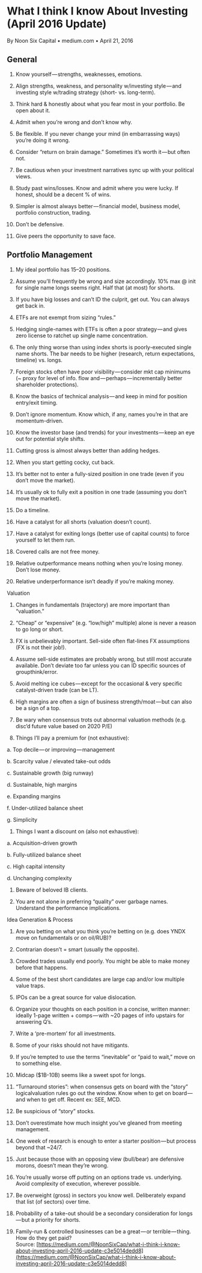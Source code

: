 # What I think I know About Investing (April 2016 Update)

By  Noon Six Capital •  medium.com • April 21, 2016

## General

1. Know yourself — strengths, weaknesses, emotions.

2. Align strengths, weakness, and personality w/investing style — and investing style w/trading strategy (short- vs. long-term).

3. Think hard & honestly about what you fear most in your portfolio. Be open about it.

4. Admit when you’re wrong and don’t know why.

5. Be flexible. If you never change your mind (in embarrassing ways) you’re doing it wrong.

6. Consider “return on brain damage.” Sometimes it’s worth it — but often not.

7. Be cautious when your investment narratives sync up with your political views.

8. Study past wins/losses. Know and admit where you were lucky. If honest, should be a decent % of wins.

9. Simpler is almost always better — financial model, business model, portfolio construction, trading.

10. Don’t be defensive.

11. Give peers the opportunity to save face.

## Portfolio Management

1. My ideal portfolio has 15–20 positions.

2. Assume you’ll frequently be wrong and size accordingly. 10% max @ init for single name longs seems right. Half that (at most) for shorts.

3. If you have big losses and can’t ID the culprit, get out. You can always get back in.

4. ETFs are not exempt from sizing “rules.”

5. Hedging single-names with ETFs is often a poor strategy — and gives zero license to ratchet up single name concentration.

6. The only thing worse than using index shorts is poorly-executed single name shorts. The bar needs to be higher (research, return expectations, timeline) vs. longs.

7. Foreign stocks often have poor visibility — consider mkt cap minimums (~ proxy for level of info. flow and — perhaps — incrementally better shareholder protections).

8. Know the basics of technical analysis — and keep in mind for position entry/exit timing.

9. Don’t ignore momentum. Know which, if any, names you’re in that are momentum-driven.

10. Know the investor base (and trends) for your investments — keep an eye out for potential style shifts.

11. Cutting gross is almost always better than adding hedges.

12. When you start getting cocky, cut back.

13. It’s better not to enter a fully-sized position in one trade (even if you don’t move the market).

14. It’s usually ok to fully exit a position in one trade (assuming you don’t move the market).

15. Do a timeline.

16. Have a catalyst for all shorts (valuation doesn’t count).

17. Have a catalyst for exiting longs (better use of capital counts) to force yourself to let them run.

18. Covered calls are not free money.

19. Relative outperformance means nothing when you’re losing money. Don’t lose money.

20. Relative underperformance isn’t deadly if you’re making money.

Valuation

1. Changes in fundamentals (trajectory) are more important than “valuation.”

2. “Cheap” or “expensive” (e.g. “low/high” multiple) alone is never a reason to go long or short.

3. FX is unbelievably important. Sell-side often flat-lines FX assumptions (FX is not their job!).

4. Assume sell-side estimates are probably wrong, but still most accurate available. Don’t deviate too far unless you can ID specific sources of groupthink/error.

5. Avoid melting ice cubes — except for the occasional & very specific catalyst-driven trade (can be LT).

6. High margins are often a sign of business strength/moat — but can also be a sign of a top.

7. Be wary when consensus trots out abnormal valuation methods (e.g. disc’d future value based on 2020 P/E)

8. Things I’ll pay a premium for (not exhaustive):

a. Top decile — or improving — management

b. Scarcity value / elevated take-out odds

c. Sustainable growth (big runway)

d. Sustainable, high margins

e. Expanding margins

f. Under-utilized balance sheet

g. Simplicity

1. Things I want a discount on (also not exhaustive):

a. Acquisition-driven growth

b. Fully-utilized balance sheet

c. High capital intensity

d. Unchanging complexity

1. Beware of beloved IB clients.

2. You are not alone in preferring “quality” over garbage names. Understand the performance implications.

Idea Generation & Process

1. Are you betting on what you think you’re betting on (e.g. does YNDX move on fundamentals or on oil/RUB)?

2. Contrarian doesn’t = smart (usually the opposite).

3. Crowded trades usually end poorly. You might be able to make money before that happens.

4. Some of the best short candidates are large cap and/or low multiple value traps.

5. IPOs can be a great source for value dislocation.

6. Organize your thoughts on each position in a concise, written manner: ideally 1-page written + comps — with ~20 pages of info upstairs for answering Q’s.

7. Write a ‘pre-mortem’ for all investments.

8. Some of your risks should not have mitigants.

9. If you’re tempted to use the terms “inevitable” or “paid to wait,” move on to something else.

10. Midcap ($1B-10B) seems like a sweet spot for longs.

11. “Turnaround stories”: when consensus gets on board with the “story” logicalvaluation rules go out the window. Know when to get on board — and when to get off. Recent ex: SEE, MCD.

12. Be suspicious of “story” stocks.

13. Don’t overestimate how much insight you’ve gleaned from meeting management.

14. One week of research is enough to enter a starter position — but process beyond that ~24/7.

15. Just because those with an opposing view (bull/bear) are defensive morons, doesn’t mean they’re wrong.

16. You’re usually worse off putting on an options trade vs. underlying. Avoid complexity of execution, wherever possible.

17. Be overweight (gross) in sectors you know well. Deliberately expand that list (of sectors) over time.

18. Probability of a take-out should be a secondary consideration for longs — but a priority for shorts.

19. Family-run & controlled businesses can be a great — or terrible — thing. How do they get paid?  
    Source: [https://medium.com/@NoonSixCap/what-i-think-i-know-about-investing-april-2016-update-c3e5014dedd8](https://medium.com/@NoonSixCap/what-i-think-i-know-about-investing-april-2016-update-c3e5014dedd8)
